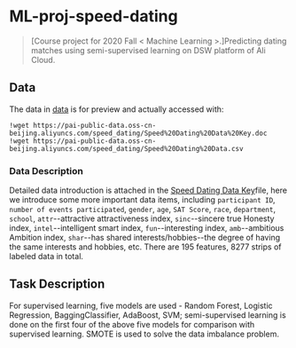 # ML-proj-speed-dating
>[Course project for 2020 Fall < Machine Learning >.]Predicting dating matches using semi-supervised learning on DSW platform of Ali Cloud.
## Data
The data in [data](data) is for preview and actually accessed with:
```
!wget https://pai-public-data.oss-cn-beijing.aliyuncs.com/speed_dating/Speed%20Dating%20Data%20Key.doc
!wget https://pai-public-data.oss-cn-beijing.aliyuncs.com/speed_dating/Speed%20Dating%20Data.csv
```
### Data Description
Detailed data introduction is attached in the [Speed Dating Data Key](data/Speed_Dating_Data_Key.doc)file, here we introduce some more important data items, including `participant ID`, `number of events participated`, `gender`, `age`, `SAT Score`, `race`, `department`, `school`, `attr`--attractive attractiveness index, `sinc`--sincere true Honesty index, `intel`--intelligent smart index, `fun`--interesting index, `amb`--ambitious Ambition index, `shar`--has shared interests/hobbies--the degree of having the same interests and hobbies, etc. There are 195 features, 8277 strips of labeled data in total.
## Task Description
For supervised learning, five models are used - Random Forest, Logistic Regression, BaggingClassifier, AdaBoost, SVM; semi-supervised learning is done on the first four of the above five models for comparison with supervised learning. SMOTE is used to solve the data imbalance problem. 
